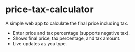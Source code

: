 # price-tax-calculator

A simple web app to calculate the final price including tax.

- Enter price and tax percentage (supports negative tax).
- Shows final price, tax percentage, and tax amount.
- Live updates as you type.
